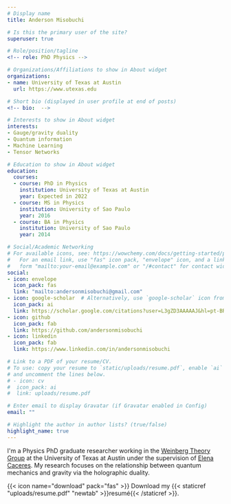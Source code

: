 ```yaml
---
# Display name
title: Anderson Misobuchi

# Is this the primary user of the site?
superuser: true

# Role/position/tagline
<!-- role: PhD Physics -->

# Organizations/Affiliations to show in About widget
organizations:
- name: University of Texas at Austin
  url: https://www.utexas.edu

# Short bio (displayed in user profile at end of posts)
<!-- bio:  -->

# Interests to show in About widget
interests:
- Gauge/gravity duality
- Quantum information
- Machine Learning
- Tensor Networks

# Education to show in About widget
education:
  courses:
  - course: PhD in Physics
    institution: University of Texas at Austin
    year: Expected in 2022
  - course: MS in Physics
    institution: University of Sao Paulo
    year: 2016
  - course: BA in Physics
    institution: University of Sao Paulo
    year: 2014

# Social/Academic Networking
# For available icons, see: https://wowchemy.com/docs/getting-started/page-builder/#icons
#   For an email link, use "fas" icon pack, "envelope" icon, and a link in the
#   form "mailto:your-email@example.com" or "/#contact" for contact widget.
social:
- icon: envelope
  icon_pack: fas
  link: "mailto:andersonmisobuchi@gmail.com"
- icon: google-scholar  # Alternatively, use `google-scholar` icon from `ai` icon pack
  icon_pack: ai
  link: https://scholar.google.com/citations?user=L3gZD3AAAAAJ&hl=pt-BR&oi=ao
- icon: github
  icon_pack: fab
  link: https://github.com/andersonmisobuchi
- icon: linkedin
  icon_pack: fab
  link: https://www.linkedin.com/in/andersonmisobuchi

# Link to a PDF of your resume/CV.
# To use: copy your resume to `static/uploads/resume.pdf`, enable `ai` icons in `params.toml`, 
# and uncomment the lines below.
# - icon: cv
#  icon_pack: ai
#  link: uploads/resume.pdf

# Enter email to display Gravatar (if Gravatar enabled in Config)
email: ""

# Highlight the author in author lists? (true/false)
highlight_name: true
---
```


I'm a Physics PhD graduate researcher working in the [Weinberg Theory Group](https://zippy.ph.utexas.edu/research.html)  at the University of Texas at Austin under the supervision of [Elena Caceres](https://zippy.ph.utexas.edu/~elenac/). My research focuses on the relationship between quantum mechanics and gravity via the holographic duality.

{{< icon name="download" pack="fas" >}} Download my {{< staticref "uploads/resume.pdf" "newtab" >}}resumé{{< /staticref >}}.
